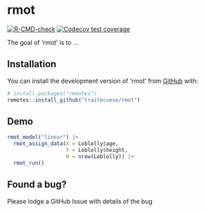 
<!-- README.md is generated from README.Rmd. Please edit that file -->

# rmot

<!-- badges: start -->

[![R-CMD-check](https://github.com/traitecoevo/rmot/actions/workflows/R-CMD-check.yaml/badge.svg)](https://github.com/traitecoevo/rmot/actions/workflows/R-CMD-check.yaml)
[![Codecov test
coverage](https://codecov.io/gh/traitecoevo/rmot/branch/master/graph/badge.svg)](https://app.codecov.io/gh/traitecoevo/rmot?branch=master)
<!-- badges: end -->

The goal of ‘rmot’ is to …

## Installation

You can install the development version of ‘rmot’ from
[GitHub](https://github.com/) with:

``` r
# install.packages("remotes")
remotes::install_github("traitecoevo/rmot")
```

## Demo

``` r
rmot_model("linear") |>
  rmot_assign_data(X = Loblolly$age,
                   Y = Loblolly$height,
                   N = nrow(Loblolly)) |>
  rmot_run()
```

## Found a bug?

Please lodge a GitHub Issue with details of the bug
